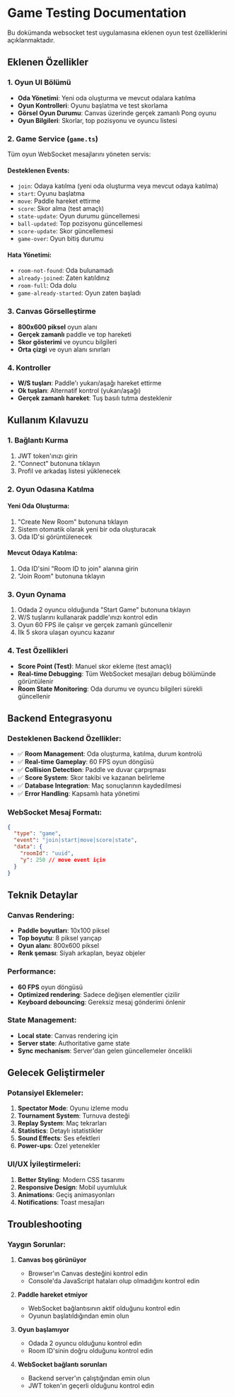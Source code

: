 # Game Testing Documentation

Bu dokümanda websocket test uygulamasına eklenen oyun test özelliklerini açıklanmaktadır.

## Eklenen Özellikler

### 1. Oyun UI Bölümü
- **Oda Yönetimi**: Yeni oda oluşturma ve mevcut odalara katılma
- **Oyun Kontrolleri**: Oyunu başlatma ve test skorlama
- **Görsel Oyun Durumu**: Canvas üzerinde gerçek zamanlı Pong oyunu
- **Oyun Bilgileri**: Skorlar, top pozisyonu ve oyuncu listesi

### 2. Game Service (`game.ts`)
Tüm oyun WebSocket mesajlarını yöneten servis:

#### Desteklenen Events:
- `join`: Odaya katılma (yeni oda oluşturma veya mevcut odaya katılma)
- `start`: Oyunu başlatma
- `move`: Paddle hareket ettirme
- `score`: Skor alma (test amaçlı)
- `state-update`: Oyun durumu güncellemesi
- `ball-updated`: Top pozisyonu güncellemesi
- `score-update`: Skor güncellemesi
- `game-over`: Oyun bitiş durumu

#### Hata Yönetimi:
- `room-not-found`: Oda bulunamadı
- `already-joined`: Zaten katıldınız
- `room-full`: Oda dolu
- `game-already-started`: Oyun zaten başladı

### 3. Canvas Görselleştirme
- **800x600 piksel** oyun alanı
- **Gerçek zamanlı** paddle ve top hareketi
- **Skor gösterimi** ve oyuncu bilgileri
- **Orta çizgi** ve oyun alanı sınırları

### 4. Kontroller
- **W/S tuşları**: Paddle'ı yukarı/aşağı hareket ettirme
- **Ok tuşları**: Alternatif kontrol (yukarı/aşağı)
- **Gerçek zamanlı hareket**: Tuş basılı tutma desteklenir

## Kullanım Kılavuzu

### 1. Bağlantı Kurma
1. JWT token'ınızı girin
2. "Connect" butonuna tıklayın
3. Profil ve arkadaş listesi yüklenecek

### 2. Oyun Odasına Katılma

#### Yeni Oda Oluşturma:
1. "Create New Room" butonuna tıklayın
2. Sistem otomatik olarak yeni bir oda oluşturacak
3. Oda ID'si görüntülenecek

#### Mevcut Odaya Katılma:
1. Oda ID'sini "Room ID to join" alanına girin
2. "Join Room" butonuna tıklayın

### 3. Oyun Oynama
1. Odada 2 oyuncu olduğunda "Start Game" butonuna tıklayın
2. W/S tuşlarını kullanarak paddle'ınızı kontrol edin
3. Oyun 60 FPS ile çalışır ve gerçek zamanlı güncellenir
4. İlk 5 skora ulaşan oyuncu kazanır

### 4. Test Özellikleri
- **Score Point (Test)**: Manuel skor ekleme (test amaçlı)
- **Real-time Debugging**: Tüm WebSocket mesajları debug bölümünde görüntülenir
- **Room State Monitoring**: Oda durumu ve oyuncu bilgileri sürekli güncellenir

## Backend Entegrasyonu

### Desteklenen Backend Özellikler:
- ✅ **Room Management**: Oda oluşturma, katılma, durum kontrolü
- ✅ **Real-time Gameplay**: 60 FPS oyun döngüsü
- ✅ **Collision Detection**: Paddle ve duvar çarpışması
- ✅ **Score System**: Skor takibi ve kazanan belirleme
- ✅ **Database Integration**: Maç sonuçlarının kaydedilmesi
- ✅ **Error Handling**: Kapsamlı hata yönetimi

### WebSocket Mesaj Formatı:
```json
{
  "type": "game",
  "event": "join|start|move|score|state",
  "data": {
    "roomId": "uuid",
    "y": 250 // move event için
  }
}
```

## Teknik Detaylar

### Canvas Rendering:
- **Paddle boyutları**: 10x100 piksel
- **Top boyutu**: 8 piksel yarıçap
- **Oyun alanı**: 800x600 piksel
- **Renk şeması**: Siyah arkaplan, beyaz objeler

### Performance:
- **60 FPS** oyun döngüsü
- **Optimized rendering**: Sadece değişen elementler çizilir
- **Keyboard debouncing**: Gereksiz mesaj gönderimi önlenir

### State Management:
- **Local state**: Canvas rendering için
- **Server state**: Authoritative game state
- **Sync mechanism**: Server'dan gelen güncellemeler öncelikli

## Gelecek Geliştirmeler

### Potansiyel Eklemeler:
1. **Spectator Mode**: Oyunu izleme modu
2. **Tournament System**: Turnuva desteği
3. **Replay System**: Maç tekrarları
4. **Statistics**: Detaylı istatistikler
5. **Sound Effects**: Ses efektleri
6. **Power-ups**: Özel yetenekler

### UI/UX İyileştirmeleri:
1. **Better Styling**: Modern CSS tasarımı
2. **Responsive Design**: Mobil uyumluluk
3. **Animations**: Geçiş animasyonları
4. **Notifications**: Toast mesajları

## Troubleshooting

### Yaygın Sorunlar:

1. **Canvas boş görünüyor**
   - Browser'ın Canvas desteğini kontrol edin
   - Console'da JavaScript hataları olup olmadığını kontrol edin

2. **Paddle hareket etmiyor**
   - WebSocket bağlantısının aktif olduğunu kontrol edin
   - Oyunun başlatıldığından emin olun

3. **Oyun başlamıyor**
   - Odada 2 oyuncu olduğunu kontrol edin
   - Room ID'sinin doğru olduğunu kontrol edin

4. **WebSocket bağlantı sorunları**
   - Backend server'ın çalıştığından emin olun
   - JWT token'ın geçerli olduğunu kontrol edin
